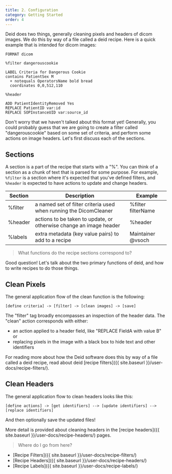 ```yaml
---
title: 2. Configuration
category: Getting Started
order: 4
---
```


Deid does two things, generally cleaning pixels and headers of dicom images.
We do this by way of a file called a deid recipe. Here is a quick example
that is intended for dicom images:

```
FORMAT dicom

%filter dangerouscookie

LABEL Criteria for Dangerous Cookie
contains PatientSex M
  + notequals OperatorsName bold bread
  coordinates 0,0,512,110

%header

ADD PatientIdentityRemoved Yes
REPLACE PatientID var:id
REPLACE SOPInstanceUID var:source_id
```

Don't worry that we haven't talked about this format yet! Generally, you could
probably guess that we are going to create a filter called "dangerouscookie"
based on some set of criteria, and perform some actions on image headers.
Let's first discuss each of the sections.

## Sections

A section is a part of the recipe that starts with a "%". You can think of
a section as a chunk of text that is parsed for some purpose. For example,
`%filter` is a section where it's expected that you've defined filters, and
`%header` is expected to have actions to update and change headers. 


|  Section    | Description                                               | Example                                 |
|-------------|-----------------------------------------------------------|-----------------------------------------|
| %filter     | a named set of filter criteria used when running the DicomCleaner | %filter filterName              |
| %header     | actions to be taken to update, or otherwise change an image header | %header                        |
| %labels     | extra metadata (key value pairs) to add to a recipe | Maintainer @vsoch                             |

> What functions do the recipe sections correspond to?

Good question! Let's talk about the two primary functions of deid, and how
to write recipes to do those things.


## Clean Pixels

The general application flow of the clean function is the following:

```
[define criteria] -> [filter] -> [clean images] -> [save]
```

The "filter" tag broadly encompasses an inspection of the header data. The "clean"
action corresponds with either:

 - an action applied to a header field, like "REPLACE FieldA with value B" or
 - replacing pixels in the image with a black box to hide text and other identifiers

For reading more about how the Deid software does this by way of a file called 
a deid recipe, read about deid [recipe filters]({{ site.baseurl }}/user-docs/recipe-filters/).


## Clean Headers

The general application flow to clean headers looks like this:

```
[define actions] -> [get identifiers] --> [update identifiers] --> [replace identifiers]
```

And then optionally save the updated files! 

More detail is provided about cleaning headers in the [recipe headers]({{ site.baseurl }}/user-docs/recipe-headers/)
pages.  


> Where do I go from here?

 - [Recipe Filters]({{ site.baseurl }}/user-docs/recipe-filters/)
 - [Recipe Headers]({{ site.baseurl }}/user-docs/recipe-headers/)
 - [Recipe Labels]({{ site.baseurl }}/user-docs/recipe-labels/)

